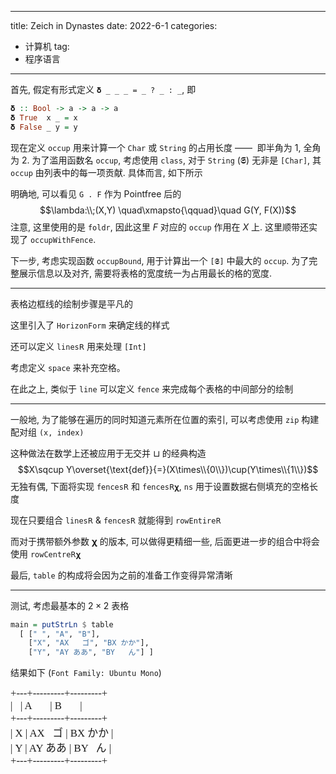 
---
title: Zeich in Dynastes
date: 2022-6-1
categories:
  - 计算机
tag:
  - 程序语言
---

<script src="../../lib/loader.js"></script>

<script>

const sources = loadFile('/assets/codes/zeich.hs').split('\n');
const select = (s, t) => sources.slice(s - 1, t).join('\n')
</script>

首先, 假定有形式定义 `𝛅 _ _ _ = _ ? _ : _`, 即
```Haskell
𝛅 :: Bool -> a -> a -> a
𝛅 True  x _ = x
𝛅 False _ y = y
```

现在定义 `occup` 用来计算一个 `Char` 或 `String` 的占用长度 $——$ &nbsp;即半角为 $1$, 全角为 $2$. 为了滥用函数名 `occup`, 考虑使用 `class`, 对于 `String` (𝕾) 无非是 `[Char]`, 其 `occup` 由列表中的每一项贡献. 具体而言, 如下所示

<script>displayAsCode(select(11, 20), 'Haskell')</script>

明确地, 可以看见 `G . F` 作为 Pointfree 后的
$$\lambda:\\;(X,Y) \quad\xmapsto{\qquad}\quad G(Y, F(X))$$ 注意, 这里使用的是 `foldr`, 因此这里 $F$ 对应的 `occup` 作用在 $X$ 上. 这里顺带还实现了 `occupWithFence`.

下一步, 考虑实现函数 `occupBound`, 用于计算出一个 `[𝕾]` 中最大的 `occup`. 为了完整展示信息以及对齐, 需要将表格的宽度统一为占用最长的格的宽度.

<script>displayAsCode(select(22, 24), 'Haskell')</script>

---

表格边框线的绘制步骤是平凡的
<script>displayAsCode(select(36, 39), 'Haskell')</script>

这里引入了 `HorizonForm` 来确定线的样式
<script>displayAsCode(select(31, 34), 'Haskell')</script>

还可以定义 `lines𝖱` 用来处理 `[Int]`
<script>displayAsCode(select(42, 46), 'Haskell')</script>

考虑定义 `space` 来补充空格。
<script>displayAsCode(select(48, 49), 'Haskell')</script>

在此之上, 类似于 `line` 可以定义 `fence` 来完成每个表格的中间部分的绘制 
<script>displayAsCode(select(51, 54), 'Haskell')</script>

---

一般地, 为了能够在遍历的同时知道元素所在位置的索引, 可以考虑使用 `zip` 构建配对组 `(x, index)`
<script>displayAsCode(select(56, 57), 'Haskell')</script>

这种做法在数学上还被应用于无交并 $\sqcup$ 的经典构造 
$$X\sqcup Y\overset{\text{def}}{=}(X\times\\{0\\})\cup(Y\times\\{1\\})$$ 
无独有偶, 下面将实现 `fences𝖱` 和 `fences𝖱𝛘`, `ns` 用于设置数据右侧填充的空格长度
<script>displayAsCode(select(59, 67), 'Haskell')</script>

现在只要组合 `lines𝖱` & `fences𝖱` 就能得到 `rowEntire𝖱`
<script>displayAsCode(select(69, 70), 'Haskell')</script>

而对于携带额外参数 𝛘 的版本, 可以做得更精细一些, 后面更进一步的组合中将会使用 `rowCentre𝖱𝛘` 
<script>displayAsCode(select(73, 77), 'Haskell')</script>

最后, `table` 的构成将会因为之前的准备工作变得异常清晰
<script>displayAsCode(select(79, 84), 'Haskell')</script>

---

测试, 考虑最基本的 $2\times2$ 表格
```Haskell
main = putStrLn $ table 
  [ [" ", "A", "B"],  
    ["X", "AX   ゴ", "BX かか"],
    ["Y", "AY ああ", "BY   ん"] ]
```

结果如下 (`Font Family: Ubuntu Mono`)
<pre style="margin: 0 auto;font-size: 1.2em; font-family: 'UbuntuMono';">
+---+---------+---------+
|   | A       | B       |
+---+---------+---------+
| X | AX   ゴ | BX かか |
| Y | AY ああ | BY   ん |
+---+---------+---------+
</pre>


